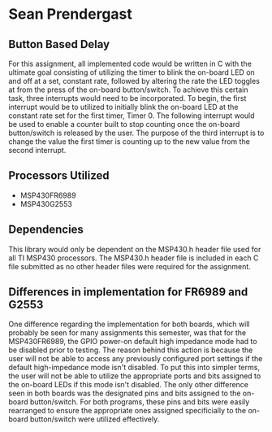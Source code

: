 # Sean Prendergast

## Button Based Delay

For this assignment, all implemented code would be written in C with the ultimate goal consisting of utilizing the timer to blink the on-board LED on and off at a set, constant rate, followed by altering the rate the LED toggles at from the press of the on-board button/switch. To achieve this certain task, three interrupts would need to be incorporated. To begin, the first interrupt would be to utilized to initially blink the on-board LED at the constant rate set for the first timer, Timer 0. The following interrupt would be used to enable a counter built to stop counting once the on-board button/switch is released by the user. The purpose of the third interrupt is to change the value the first timer is counting up to the new value from the second interrupt.  

## Processors Utilized
* MSP430FR6989
* MSP430G2553

## Dependencies
This library would only be dependent on the MSP430.h header file used for all TI MSP430 processors. The MSP430.h header file is included in each C file submitted as no other header files were required for the assignment.

## Differences in implementation for FR6989 and G2553
One difference regarding the implementation for both boards, which will probably be seen for many assignments this semester, was that for the MSP430FR6989, the GPIO power-on default high impedance mode had to be disabled prior to testing. The reason behind this action is because the user will not be able to access any previously configured port settings if the default high-impedance mode isn't disabled. To put this into simpler terms, the user will not be able to utilize the appropriate ports and bits assigned to the on-board LEDs if this mode isn't disabled. The only other difference seen in both boards was the designated pins and bits assigned to the on-board button/switch. For both programs, these pins and bits were easily rearranged to ensure the appropriate ones assigned specificially to the on-board button/switch were utilized effectively.
